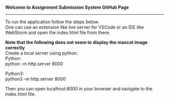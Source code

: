 **Welcome to Assignment Submission System GitHub Page**
***
To run the application follow the steps below.\
One can use an extension like live server for VSCode or an IDE like WebStorm and open the index.html file from there.

**Note that the following does not seem to display the mascot image correctly**\
Create a local server using python:\
Python:\
python -m http.server 8000

Python3:\
python3 -m http.server 8000

Then you can open localhost:8000 in your browser and navigate to the index.html file.
